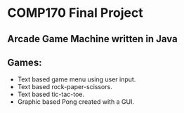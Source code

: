 # COMP170 Final Project

## Arcade Game Machine written in Java

## Games:
  * Text based game menu using user input.
  * Text based rock-paper-scissors.
  * Text based tic-tac-toe.
  * Graphic based Pong created with a GUI.
  

